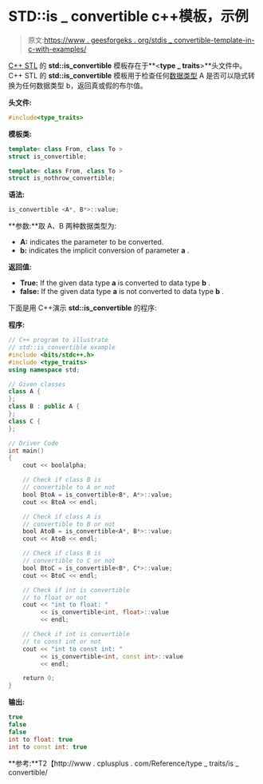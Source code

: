 # STD::is _ convertible c++模板，示例

> 原文:[https://www . geesforgeks . org/stdis _ convertible-template-in-c-with-examples/](https://www.geeksforgeeks.org/stdis_convertible-template-in-c-with-examples/)

[C++ STL](https://www.geeksforgeeks.org/the-c-standard-template-library-stl/) 的 **std::is_convertible** 模板存在于**<**type _ traits**>**头文件中。C++ STL 的 **std::is_convertible** 模板用于检查任何[数据类型](https://www.geeksforgeeks.org/data-types-in-c/) A 是否可以隐式转换为任何数据类型 b，返回真或假的布尔值。

**头文件:**

```cpp
#include<type_traits>

```

**模板类:**

```cpp
template< class From, class To >
struct is_convertible;

template< class From, class To >
struct is_nothrow_convertible;

```

**语法:**

```cpp
is_convertible <A*, B*>::value;

```

**参数:**取 A、B 两种数据类型为:

*   **A:** indicates the parameter to be converted.
*   **b:** indicates the implicit conversion of parameter **a** .

**返回值:**

*   **True:** If the given data type **a** is converted to data type **b** .
*   **false:** If the given data type **a** is not converted to data type **b** .

下面是用 C++演示 **std::is_convertible** 的程序:

**程序:**

```cpp
// C++ program to illustrate
// std::is_convertible example
#include <bits/stdc++.h>
#include <type_traits>
using namespace std;

// Given classes
class A {
};
class B : public A {
};
class C {
};

// Driver Code
int main()
{
    cout << boolalpha;

    // Check if class B is
    // convertible to A or not
    bool BtoA = is_convertible<B*, A*>::value;
    cout << BtoA << endl;

    // Check if class A is
    // convertible to B or not
    bool AtoB = is_convertible<A*, B*>::value;
    cout << AtoB << endl;

    // Check if class B is
    // convertible to C or not
    bool BtoC = is_convertible<B*, C*>::value;
    cout << BtoC << endl;

    // Check if int is convertible
    // to float or not
    cout << "int to float: "
         << is_convertible<int, float>::value
         << endl;

    // Check if int is convertible
    // to const int or not
    cout << "int to const int: "
         << is_convertible<int, const int>::value
         << endl;

    return 0;
}
```

**输出:**

```cpp
true
false
false
int to float: true
int to const int: true

```

**参考:**T2【http://www . cplusplus . com/Reference/type _ traits/is _ convertible/